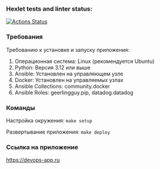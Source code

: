 ### Hexlet tests and linter status:
[![Actions Status](https://github.com/rgusseinov/devops-for-programmers-project-76/actions/workflows/hexlet-check.yml/badge.svg)](https://github.com/rgusseinov/devops-for-programmers-project-76/actions)

### Требования

Требованию к установке и запуску приложения:

1. Операционная система: Linux (рекомендуется Ubuntu)
2. Python: Версия 3.12 или выше
3. Ansible: Установлен на управляющем узле
3. Docker: Установлен на управляемых узлах
4. Ansible Collections: community.docker
6. Ansible Roles: geerlingguy.pip, datadog.datadog

### Команды

Настройка окружения: `make setup`

Развертывание приложения: `make deploy`

### Ссылка на приложение

https://devops-app.ru


